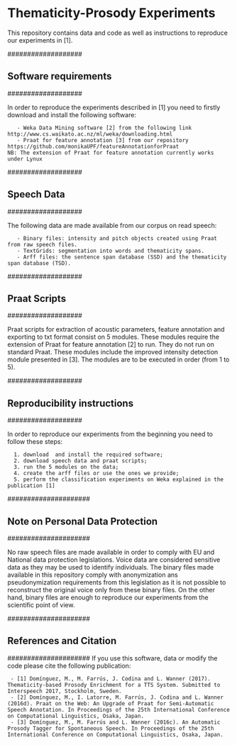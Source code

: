 # Thematicity-Prosody Experiments
This repository contains data and code as well as instructions to reproduce our experiments in [1].

###################
## Software requirements
###################

In order to reproduce the experiments described in [1] you need to firstly download and install the following software:

       - Weka Data Mining software [2] from the following link http://www.cs.waikato.ac.nz/ml/weka/downloading.html
       - Praat for feature annotation [3] from our repository https://github.com/monikaUPF/featureAnnotationforPraat
    NB: The extension of Praat for feature annotation currently works under Lynux

###################
## Speech Data
###################

The following data are made available from our corpus on read speech:

       - Binary files: intensity and pitch objects created using Praat from raw speech files.
       - TextGrids: segmentation into words and thematicity spans.
       - Arff files: the sentence span database (SSD) and the thematicity span database (TSD).
	
###################
## Praat Scripts
###################

Praat scripts for extraction of acoustic parameters, feature annotation and exporting to txt format consist on 5 modules.
These modules require the extension of Praat for feature annotation [2] to run. They do not run on standard Praat. These modules include the improved intensity detection module presented in [3]. The modules are to be executed in order (from 1 to 5).

###################
## Reproducibility instructions
###################

In order to reproduce our experiments from the beginning you need to follow these steps:

      1. download  and install the required software;
      2. download speech data and praat scripts;
      3. run the 5 modules on the data;
      4. create the arff files or use the ones we provide;
      5. perform the classification experiments on Weka explained in the publication [1]

#####################
## Note on Personal Data Protection
#####################

No raw speech files are made available in order to comply with EU and National data protection legislations. Voice data are considered sensitive data as they may be used to identify individuals. The binary files made available in this repository comply with anonymization ans pseudonymization requirements from this legislation as it is not possible to reconstruct the original voice only from these binary files. On the other hand, binary files are enough to reproduce our experiments from the scientific point of view. 

#####################
## References and Citation
#####################
If you use this software, data or modify the code please cite the following publication:

     - [1] Domínguez, M., M. Farrús, J. Codina and L. Wanner (2017). Thematicity-based Prosody Enrichment for a TTS System. Submitted to Interspeech 2017, Stockholm, Sweden.
     - [2] Domínguez, M., I. Latorre, M. Farrús, J. Codina and L. Wanner (2016d). Praat on the Web: An Upgrade of Praat for Semi-Automatic Speech Annotation. In Proceedings of the 25th International Conference on Computational Linguistics, Osaka, Japan.
     - [3] Domínguez, M., M. Farrús and L. Wanner (2016c). An Automatic Prosody Tagger for Spontaneous Speech. In Proceedings of the 25th International Conference on Computational Linguistics, Osaka, Japan.
  
